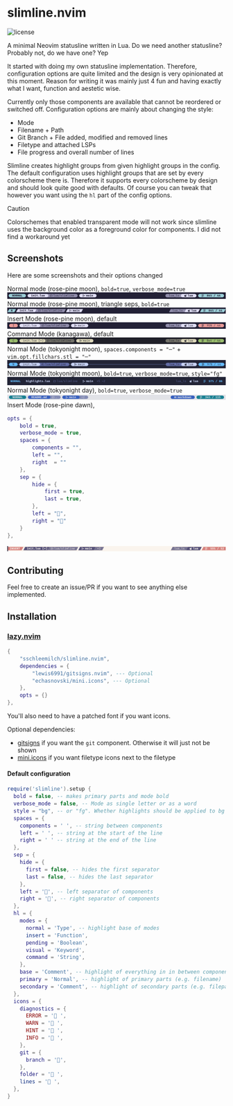 # slimline.nvim

<!-- panvimdoc-ignore-start -->

![license](https://img.shields.io/github/license/sschleemilch/slimline.nvim?style=flat-square)

<!-- panvimdoc-ignore-end -->

A minimal Neovim statusline written in Lua.
Do we need another statusline? Probably not, do we have one? Yep

It started with doing my own statusline implementation.
Therefore, configuration options are quite limited and the design is very
opinionated at this moment.
Reason for writing it was mainly just 4 fun and having exactly what I want, function and aestetic wise.

Currently only those components are available that cannot be reordered or switched off.
Configuration options are mainly about changing the style:
- Mode
- Filename + Path
- Git Branch + File added, modified and removed lines
- Filetype and attached LSPs
- File progress and overall number of lines

Slimline creates highlight groups from given highlight groups in the config.
The default configuration uses highlight groups that are set by every colorscheme there is.
Therefore it supports every colorscheme by design and should look quite good with defaults.
Of course you can tweak that however you want using the `hl` part of the config options.

> [!CAUTION]
> Colorschemes that enabled transparent mode will not work since slimline uses
> the background color as a foreground color for components. I did not find
> a workaround yet

## Screenshots

Here are some screenshots and their options changed

Normal mode (rose-pine moon), `bold=true`, `verbose_mode=true`
![s1](./doc/screenshots/s1.png)
Normal mode (rose-pine moon), triangle seps, `bold=true`
![s2](./doc/screenshots/s2.png)
Insert Mode (rose-pine moon), default
![s3](./doc/screenshots/s3.png)
Command Mode (kanagawa), default
![s4](./doc/screenshots/s4.png)
Normal Mode (tokyonight moon), `spaces.components = "─"` + `vim.opt.fillchars.stl = "─"`
![s5](./doc/screenshots/s5.png)
Normal Mode (tokyonight moon), `bold=true`, `verbose_mode=true`, `style="fg"`
![s6](./doc/screenshots/s6.png)
Normal Mode (tokyonight day), `bold=true`, `verbose_mode=true`
![s7](./doc/screenshots/s7.png)
Insert Mode (rose-pine dawn),
```lua
opts = {
    bold = true,
    verbose_mode = true,
    spaces = {
        components = "",
        left = "",
        right  = ""
    },
    sep = {
        hide = {
            first = true,
            last = true,
        },
        left = "",
        right = ""
    }
},
```
![s8](./doc/screenshots/s8.png)

## Contributing

Feel free to create an issue/PR if you want to see anything else implemented.

<!-- panvimdoc-ignore-start -->

## Installation

### [lazy.nvim](https://github.com/folke/lazy.nvim)

```lua
{
    "sschleemilch/slimline.nvim",
    dependencies = {
        "lewis6991/gitsigns.nvim", --- Optional
        "echasnovski/mini.icons", --- Optional
    },
    opts = {}
},
```

You'll also need to have a patched font if you want icons.

Optional dependencies:

- [gitsigns](https://github.com/lewis6991/gitsigns.nvim) if you want the `git` component. Otherwise it will just not be shown
- [mini.icons](https://github.com/echasnovski/mini.icons) if you want filetype icons next to the filetype


#### Default configuration

```lua
require('slimline').setup {
  bold = false, -- makes primary parts and mode bold
  verbose_mode = false, -- Mode as single letter or as a word
  style = "bg", -- or "fg". Whether highlights should be applied to bg or fg of components
  spaces = {
    components = ' ', -- string between components
    left = ' ', -- string at the start of the line
    right = ' ' -- string at the end of the line
  },
  sep = {
    hide = {
      first = false, -- hides the first separator
      last = false, -- hides the last separator
    },
    left = '', -- left separator of components
    right = '', -- right separator of components
  },
  hl = {
    modes = {
      normal = 'Type', -- highlight base of modes
      insert = 'Function',
      pending = 'Boolean',
      visual = 'Keyword',
      command = 'String',
    },
    base = 'Comment', -- highlight of everything in in between components
    primary = 'Normal', -- highlight of primary parts (e.g. filename)
    secondary = 'Comment', -- highlight of secondary parts (e.g. filepath)
  },
  icons = {
    diagnostics = {
      ERROR = ' ',
      WARN = ' ',
      HINT = ' ',
      INFO = ' ',
    },
    git = {
      branch = '',
    },
    folder = ' ',
    lines = ' ',
  },
}
```
